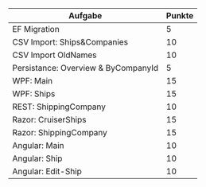 
| Aufgabe | Punkte |
|---|----|
|EF Migration | 5 |
|CSV Import: Ships&Companies | 10 |
|CSV Import OldNames | 10 |
|Persistance: Overview & ByCompanyId | 5 |
|WPF: Main | 15 |
|WPF: Ships | 15 |
|REST: ShippingCompany | 10 |
|Razor: CruiserShips | 15 |
|Razor: ShippingCompany | 15 |
|Angular: Main | 10 |
|Angular: Ship | 10 |
|Angular: Edit-Ship| 10 |
